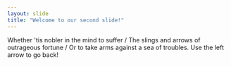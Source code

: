 ```yaml
---
layout: slide
title: "Welcome to our second slide!"
---
```

Whether 'tis nobler in the mind to suffer / The slings and arrows of outrageous fortune / Or to take arms against a sea of troubles.
Use the left arrow to go back!
